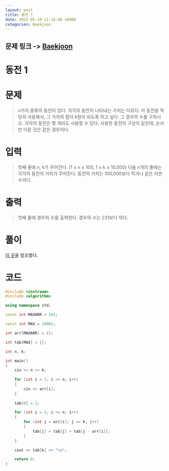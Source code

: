 ```yaml
---
layout: post
title: 동전 1
date: 2022-05-10 11:16:00 +0900
categories: Baekjoon
---
```


## 문제 링크 -> [Baekjoon](https://www.acmicpc.net/problem/2293)
# 동전 1

# 문제
> n가지 종류의 동전이 있다. 각각의 동전이 나타내는 가치는 다르다. 이 동전을 적당히 사용해서, 그 가치의 합이 k원이 되도록 하고 싶다. 그 경우의 수를 구하시오. 각각의 동전은 몇 개라도 사용할 수 있다.
사용한 동전의 구성이 같은데, 순서만 다른 것은 같은 경우이다.

# 입력
> 첫째 줄에 n, k가 주어진다. (1 ≤ n ≤ 100, 1 ≤ k ≤ 10,000) 다음 n개의 줄에는 각각의 동전의 가치가 주어진다. 동전의 가치는 100,000보다 작거나 같은 자연수이다.

# 출력
> 첫째 줄에 경우의 수를 출력한다. 경우의 수는 231보다 작다.

# 풀이
[이 곳](https://yabmoons.tistory.com/491)을 참조했다.

# 코드
```c++
#include <iostream>
#include <algorithm>

using namespace std;

const int MAXARR = 101;

const int MAX = 10001;

int arr[MAXARR] = {};

int tab[MAX] = {};

int n, k;

int main()
{
	cin >> n >> k;

	for (int i = 1; i <= n; i++)
	{
		cin >> arr[i];
	}
	
	tab[0] = 1;

	for (int i = 1; i <= n; i++)
	{
		for (int j = arr[i]; j <= k; j++)
		{
			tab[j] = tab[j] + tab[j - arr[i]];
		}
	}

	cout << tab[k] << "\n";

	return 0;
}
```